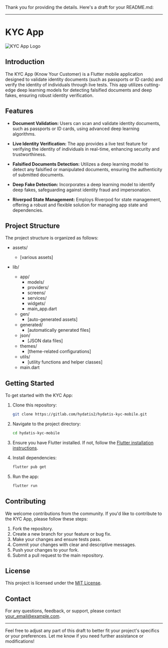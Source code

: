 Thank you for providing the details. Here's a draft for your README.md:

---

# KYC App

![KYC App Logo](https://url_to_your_logo.png)

## Introduction

The KYC App (Know Your Customer) is a Flutter mobile application designed to validate identity documents (such as passports or ID cards) and verify the identity of individuals through live tests. This app utilizes cutting-edge deep learning models for detecting falsified documents and deep fakes, ensuring robust identity verification.

## Features

- **Document Validation:** Users can scan and validate identity documents, such as passports or ID cards, using advanced deep learning algorithms.
  
- **Live Identity Verification:** The app provides a live test feature for verifying the identity of individuals in real-time, enhancing security and trustworthiness.
  
- **Falsified Documents Detection:** Utilizes a deep learning model to detect any falsified or manipulated documents, ensuring the authenticity of submitted documents.
  
- **Deep Fake Detection:** Incorporates a deep learning model to identify deep fakes, safeguarding against identity fraud and impersonation.
  
- **Riverpod State Management:** Employs Riverpod for state management, offering a robust and flexible solution for managing app state and dependencies.

## Project Structure

The project structure is organized as follows:

- assets/
  - [various assets]

- lib/
  - app/
    - models/
    - providers/
    - screens/
    - services/
    - widgets/
    - main_app.dart
  - gen/
    - [auto-generated assets]
  - generated/
    - [automatically generated files]
  - json/
    - [JSON data files]
  - themes/
    - [theme-related configurations]
  - utils/
    - [utility functions and helper classes]
  - main.dart

## Getting Started

To get started with the KYC App:

1. Clone this repository:
   ```bash
   git clone https://gitlab.com/hydatis2/hydatis-kyc-mobile.git
   ```

2. Navigate to the project directory:
   ```bash
   cd hydatis-kyc-mobile
   ```

3. Ensure you have Flutter installed. If not, follow the [Flutter installation instructions](https://flutter.dev/docs/get-started/install).

4. Install dependencies:
   ```bash
   flutter pub get
   ```

5. Run the app:
   ```bash
   flutter run
   ```

## Contributing

We welcome contributions from the community. If you'd like to contribute to the KYC App, please follow these steps:

1. Fork the repository.
2. Create a new branch for your feature or bug fix.
3. Make your changes and ensure tests pass.
4. Commit your changes with clear and descriptive messages.
5. Push your changes to your fork.
6. Submit a pull request to the main repository.

## License

This project is licensed under the [MIT License](LICENSE).

## Contact

For any questions, feedback, or support, please contact [your_email@example.com](mailto:your_email@example.com).

---

Feel free to adjust any part of this draft to better fit your project's specifics or your preferences. Let me know if you need further assistance or modifications!